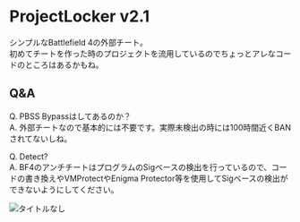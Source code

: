 # ProjectLocker v2.1
シンプルなBattlefield 4の外部チート。  
初めてチートを作った時のプロジェクトを流用しているのでちょっとアレなコードのところはあるかもね。  

## Q&A
Q. PBSS Bypassはしてあるのか？  
A. 外部チートなので基本的には不要です。実際未検出の時には100時間近くBANされてないしね。

Q. Detect?  
A. BF4のアンチチートはプログラムのSigベースの検出を行っているので、コードの書き換えやVMProtectやEnigma Protector等を使用してSigベースの検出ができないようにしてください。  

![タイトルなし](https://github.com/NCZLL/BF4-External/assets/128302647/1d79c21d-74d1-423b-9271-6bc55951c3a3)
